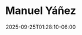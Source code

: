 ---
title: "Manuel Yáñez"
date: 2025-09-25T01:28:10-06:00
images : 
 - "images/speakers/speaker-h.jpg"
designation : ""
country: ""
facebook: ""
instagram: ""
twitter: ""
linkedin: "https://www.linkedin.com/in/manuel-y%C3%A1%C3%B1ez-b70791128/"
github: ""
events: 
 - 2025
---
